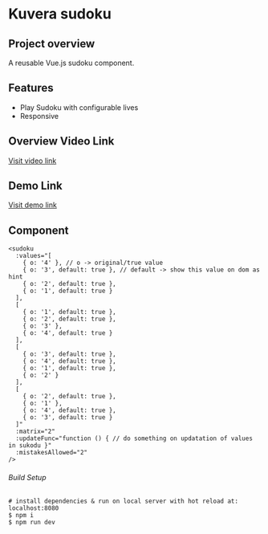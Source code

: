 # Kuvera sudoku

## Project overview
A reusable Vue.js sudoku component.

## Features
- Play Sudoku with configurable lives
- Responsive

## Overview Video Link
[Visit video link](https://youtu.be/1exRJoPMXEc)

## Demo Link
[Visit demo link](https://kuvera-sudoku.firebaseapp.com)

## Component
```
<sudoku
  :values="[
    { o: '4' }, // o -> original/true value
    { o: '3', default: true }, // default -> show this value on dom as hint
    { o: '2', default: true },
    { o: '1', default: true }
  ],
  [
    { o: '1', default: true },
    { o: '2', default: true },
    { o: '3' },
    { o: '4', default: true }
  ],
  [
    { o: '3', default: true },
    { o: '4', default: true },
    { o: '1', default: true },
    { o: '2' }
  ],
  [
    { o: '2', default: true },
    { o: '1' },
    { o: '4', default: true },
    { o: '3', default: true }
  ]"
  :matrix="2"
  :updateFunc="function () { // do something on updatation of values in sukodu }"
  :mistakesAllowed="2"
/>
```

###### Build Setup

```
# install dependencies & run on local server with hot reload at: localhost:8080
$ npm i
$ npm run dev
```
